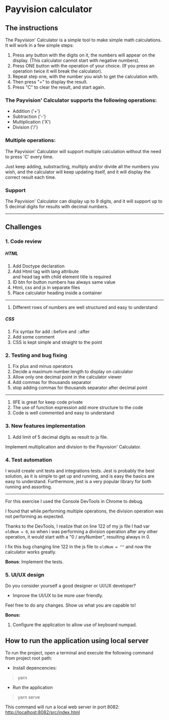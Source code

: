 # __Payvision calculator__

## __The instructions__

The Payvision' Calculator is a simple tool to make simple math calculations. 
It will work in a few simple steps: 
1. Press any button with the digits on it, the numbers will appear on the display. (This calculator cannot start with negative numbers).
2. Press ONE button with the operation of your choice. (If you press an operation twice it will break the calculator).
3. Repeat step one, with the number you wish to get the calculation with. 
4. Then press "=" to display the result.
5. Press "C" to clear the result, and start again.

### The Payvision' Calculator supports the following operations:

- Addition ('+')
- Subtraction ('-')
- Multiplication ('X')
- Division ('/')

### Multiple operations:
The Payvision' Calculator will support multiple calculation without the need to press 'C' every time. 

Just keep adding, substracting, multiply and/or divide all the numbers you wish, and the calculator will keep updating itself, and it will display the correct result each time.

### Support
The Payvision' Calculator can display up to 9 digits, and it will support up to 5 decimal digits for results with decimal numbers.

---

## __Challenges__

### 1. Code review

##### HTML

1. Add Doctype declaration
2. Add Html tag with lang attribute  
and head tag with child element title is required
3. ID btn for button numbers has always same value
4. Html, css and js in separate files
5. Place calculator heading inside a container
---

1. Different rows of numbers are well structured and easy to understand

##### CSS

1. Fix syntax for add ::before and ::after 
2. Add some comment
3. CSS is kept simple and straight to the point

### 2. Testing and bug fixing

1. Fix plus and minus operators
2. Decide a maximum number.length to display on calculator
3. Allow only one decimal point in the calculator viewer
4. Add commas for thousands separator
5. stop adding commas for thousands separator after decimal point
---

1. IIFE is great for keep code private
2. The use of function expression add more structure to the code
3. Code is well commented and easy to understand

### 3. New features implementation

1. Add limit of 5 decimal digits as result to js file.

Implement multiplication and division to the Payvision' Calculator.

### 4. Test automation

I would create unit tests and integrations tests. 
Jest is probably the best solution, as it is simple to get up and running, and is easy the basics are easy to understand.
Furthermore, jest is a very popular library for both running and assorting.

---

For this exercise I used the Console DevTools in Chrome to debug.

I found that while performing multiple operations, the division operation was not performing as expected. 

Thanks to the DevTools, I realize that on line 122 of my js file I had var `oldNum = 0`, so when i was performing a division operation after any other operation, it would start with a "0 / anyNumber", resulting always in 0.

I fix this bug changing line 122 in the js file to `oldNum = ""` and now the calculator works greatly. 


**Bonus**: Implement the tests.

### 5. UI/UX design

Do you consider yourself a good designer or UI/UX developer?

- Improve the UI/UX to be more user friendly.

Feel free to do any changes. Show us what you are capable to!

**Bonus:**

1. Configure the application to allow use of keyboard numpad.

## How to run the application using local server

To run the project, open a terminal and execute the following command from project root path:

- Install depencencies:

> yarn

- Run the application

> yarn serve

This command will run a local web server in port 8082:
[http://localhost:8082/src/index.html](http://localhost:8082/src/index.html)